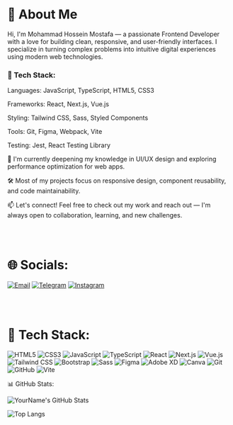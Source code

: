 # 👋 About Me

Hi, I'm Mohammad Hossein Mostafa — a passionate Frontend Developer with a love for building clean, responsive, and user-friendly interfaces. I specialize in turning complex problems into intuitive digital experiences using modern web technologies.

### 🔧 Tech Stack:

Languages: JavaScript, TypeScript, HTML5, CSS3

Frameworks: React, Next.js, Vue.js

Styling: Tailwind CSS, Sass, Styled Components

Tools: Git, Figma, Webpack, Vite

Testing: Jest, React Testing Library

🌱 I'm currently deepening my knowledge in UI/UX design and exploring performance optimization for web apps.

🛠️ Most of my projects focus on responsive design, component reusability, and code maintainability.

📫 Let's connect!
Feel free to check out my work and reach out — I'm always open to collaboration, learning, and new challenges.

<br>
<br>

# 🌐 Socials:

[![Email](https://img.shields.io/badge/Email-D14836?style=for-the-badge&logo=gmail&logoColor=white)](mailto:mhmostafa505@gmail.com)  [![Telegram](https://img.shields.io/badge/Telegram-26A5E4?style=for-the-badge&logo=telegram&logoColor=white)](https://t.me/ZonseWhakamateBegraben)  [![Instagram](https://img.shields.io/badge/Instagram-E4405F?style=for-the-badge&logo=instagram&logoColor=white)](https://www.instagram.com/owuraka7600/)  

<br>
<br>

# 🧰 Tech Stack:

![HTML5](https://img.shields.io/badge/HTML5-E34F26?style=for-the-badge&logo=html5&logoColor=white)
![CSS3](https://img.shields.io/badge/CSS3-1572B6?style=for-the-badge&logo=css3&logoColor=white)
![JavaScript](https://img.shields.io/badge/JavaScript-F7DF1E?style=for-the-badge&logo=javascript&logoColor=black)
![TypeScript](https://img.shields.io/badge/TypeScript-3178C6?style=for-the-badge&logo=typescript&logoColor=white)
![React](https://img.shields.io/badge/React-61DAFB?style=for-the-badge&logo=react&logoColor=black)
![Next.js](https://img.shields.io/badge/Next.js-000000?style=for-the-badge&logo=next.js&logoColor=white)
![Vue.js](https://img.shields.io/badge/Vue.js-4FC08D?style=for-the-badge&logo=vue.js&logoColor=white)
![Tailwind CSS](https://img.shields.io/badge/Tailwind_CSS-06B6D4?style=for-the-badge&logo=tailwindcss&logoColor=white)
![Bootstrap](https://img.shields.io/badge/Bootstrap-7952B3?style=for-the-badge&logo=bootstrap&logoColor=white)
![Sass](https://img.shields.io/badge/Sass-CC6699?style=for-the-badge&logo=sass&logoColor=white)
![Figma](https://img.shields.io/badge/Figma-F24E1E?style=for-the-badge&logo=figma&logoColor=white)
![Adobe XD](https://img.shields.io/badge/Adobe%20XD-FF61F6?style=for-the-badge&logo=adobexd&logoColor=white)
![Canva](https://img.shields.io/badge/Canva-00C4CC?style=for-the-badge&logo=canva&logoColor=white)
![Git](https://img.shields.io/badge/Git-F05032?style=for-the-badge&logo=git&logoColor=white)
![GitHub](https://img.shields.io/badge/GitHub-181717?style=for-the-badge&logo=github&logoColor=white)
![Vite](https://img.shields.io/badge/Vite-646CFF?style=for-the-badge&logo=vite&logoColor=white)


📊 GitHub Stats:

![YourName's GitHub Stats](https://github-readme-stats.vercel.app/api?username=mhmostafa505&show_icons=true&theme=tokyonight)

![Top Langs](https://github-readme-stats.vercel.app/api/top-langs/?username=mhmostafa505&layout=compact&theme=tokyonight)


